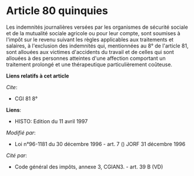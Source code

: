 # Article 80 quinquies

Les indemnités journalières versées par les organismes de sécurité sociale et de la mutualité sociale agricole ou pour leur
compte, sont soumises à l'impôt sur le revenu suivant les règles applicables aux traitements et salaires, à l'exclusion des
indemnités qui, mentionnées au 8° de l'article 81, sont allouées aux victimes d'accidents du travail et de celles qui sont
allouées à des personnes atteintes d'une affection comportant un traitement prolongé et une thérapeutique particulièrement
coûteuse.

**Liens relatifs à cet article**

_Cite_:

  - CGI 81 8°

**Liens**:

  - HISTO: Edition du 11 avril 1997

_Modifié par_:

  - Loi n°96-1181 du 30 décembre 1996 - art. 7 () JORF 31 décembre 1996

_Cité par_:

  - Code général des impôts, annexe 3, CGIAN3. - art. 39 B (VD)
